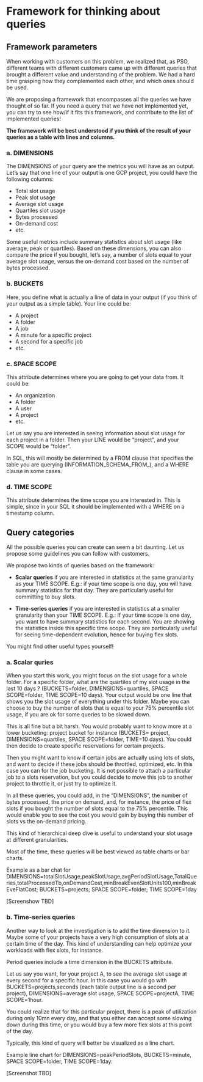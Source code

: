 # Framework for thinking about queries

## Framework parameters

When working with customers on this problem, we realized that, as PSO, different teams with different customers came up with different queries that brought a different value and understanding of the problem. We had a hard time grasping how they complemented each other, and which ones should be used.

We are proposing a framework that encompasses all the queries we have thought of so far. If you need a query that we have not implemented yet, you can try to see how/if it fits this framework, and contribute to the list of implemented queries!

**The framework will be best understood if you think of the result of your queries as a table with lines and columns.**

### a. DIMENSIONS

The DIMENSIONS of your query are the metrics you will have as an output. Let’s say that one line of your output is one GCP project, you could have the following columns:

- Total slot usage
- Peak slot usage
- Average slot usage
- Quartiles slot usage
- Bytes processed
- On-demand cost
- etc.

Some useful metrics include summary statistics about slot usage (like average, peak or quartiles). Based on these dimensions, you can also compare the price if you bought, let’s say, a number of slots equal to your average slot usage, versus the on-demand cost based on the number of bytes processed.

### b. BUCKETS

Here, you define what is actually a line of data in your output (if you think of your output as a simple table). Your line could be:

- A project
- A folder
- A job
- A minute for a specific project
- A second for a specific job
- etc.

### c. SPACE SCOPE

This attribute determines where you are going to get your data from. It could be:
- An organization
- A folder
- A user
- A project
- etc.

Let us say you are interested in seeing information about slot usage for each project in a folder. Then your LINE would be “project”, and your SCOPE would be “folder”. 

In SQL, this will mostly be determined by a FROM clause that specifies the table you are querying (INFORMATION_SCHEMA_FROM_), and a WHERE clause in some cases.

### d. TIME SCOPE

This attribute determines the time scope you are interested in. This is simple, since in your SQL it should be implemented with a WHERE on a timestamp column.

## Query categories

All the possible queries you can create can seem a bit daunting. Let us propose some guidelines you can follow with customers.

We propose two kinds of queries based on the framework:

- **Scalar queries** if you are interested in statistics at the same granularity as your TIME SCOPE. E.g.: if your time scope is one day, you will have summary statistics for that day. They are particularly useful for committing to buy slots.

- **Time-series queries** if you are interested in statistics at a smaller granularity than your TIME SCOPE. E.g.: If your time scope is one day, you want to have summary statistics for each second. You are showing the statistics inside this specific time scope. They are particularly useful for seeing time-dependent evolution, hence for buying flex slots.

You might find other useful types yourself!

### a. Scalar quries

When you start this work, you might focus on the slot usage for a whole folder. For a specific folder, what are the quartiles of my slot usage in the last 10 days ? (BUCKETS=folder, DIMENSIONS=quartiles, SPACE SCOPE=folder, TIME SCOPE=10 days). Your output would be one line that shows you the slot usage of everything under this folder. Maybe you can choose to buy the number of slots that is equal to your 75% percentile slot usage, if you are ok for some queries to be slowed down.

This is all fine but a bit harsh. You would probably want to know more at a lower bucketing: project bucket for instance (BUCKETS= project, DIMENSIONS=quartiles, SPACE SCOPE=folder, TIME=10 days). You could then decide to create specific reservations for certain projects.

Then you might want to know if certain jobs are actually using lots of slots, and want to decide if these jobs should be throttled, optimized, etc. In this case you can for the job bucketing. It is not possible to attach a particular job to a slots reservation, but you could decide to move this job to another project to throttle it, or just try to optimize it.

In all these queries, you could add, in the “DIMENSIONS”, the number of bytes processed, the price on demand, and, for instance, the price of flex slots if you bought the number of slots equal to the 75% percentile. This would enable you to see the cost you would gain by buying this number of slots vs the on-demand pricing.

This kind of hierarchical deep dive is useful to understand your slot usage at different granularities.

Most of the time, these queries will be best viewed as table charts or bar charts.

Example as a bar chat for DIMENSIONS=totalSlotUsage,peakSlotUsage,avgPeriodSlotUsage,TotalQueries,totalProcessedTb,onDemandCost,minBreakEvenSlotUnits100,minBreakEveFlatCost; BUCKETS=projects; SPACE SCOPE=folder; TIME SCOPE=1day

[Screenshow TBD]

### b. Time-series queries 

Another way to look at the investigation is to add the time dimension to it. Maybe some of your projects have a very high consumption of slots at a certain time of the day. This kind of understanding can help optimize your workloads with flex slots, for instance.

Period queries include a time dimension in the BUCKETS attribute.

Let us say you want, for your project A, to see the average slot usage at every second for a specific hour. In this case you would go with BUCKETS=projects,seconds (each table output line is a second per project), DIMENSIONS=average slot usage, SPACE SCOPE=projectA, TIME SCOPE=1hour.

You could realize that for this particular project, there is a peak of utilization during only 10mn every day, and that you either can accept some slowing down during this time, or you would buy a few more flex slots at this point of the day.

Typically, this kind of query will better be visualized as a line chart.

Example line chart for DIMENSIONS=peakPeriodSlots, BUCKETS=minute, SPACE SCOPE=folder, TIME SCOPE=1day:

[Screenshot TBD]


